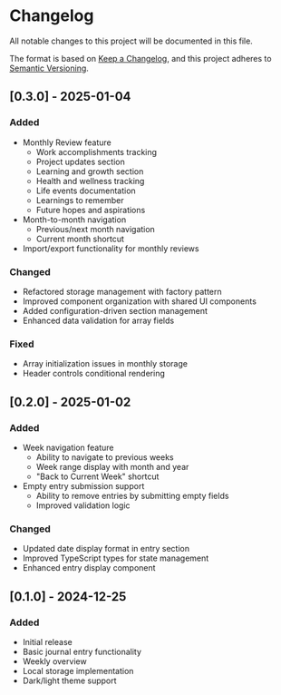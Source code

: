 # Changelog

All notable changes to this project will be documented in this file.

The format is based on [Keep a Changelog](https://keepachangelog.com/en/1.0.0/),
and this project adheres to [Semantic Versioning](https://semver.org/spec/v2.0.0.html).

## [0.3.0] - 2025-01-04

### Added
- Monthly Review feature
  - Work accomplishments tracking
  - Project updates section
  - Learning and growth section
  - Health and wellness tracking
  - Life events documentation
  - Learnings to remember
  - Future hopes and aspirations
- Month-to-month navigation
  - Previous/next month navigation
  - Current month shortcut
- Import/export functionality for monthly reviews

### Changed
- Refactored storage management with factory pattern
- Improved component organization with shared UI components
- Added configuration-driven section management
- Enhanced data validation for array fields

### Fixed
- Array initialization issues in monthly storage
- Header controls conditional rendering

## [0.2.0] - 2025-01-02

### Added
- Week navigation feature
  - Ability to navigate to previous weeks
  - Week range display with month and year
  - "Back to Current Week" shortcut
- Empty entry submission support
  - Ability to remove entries by submitting empty fields
  - Improved validation logic

### Changed
- Updated date display format in entry section
- Improved TypeScript types for state management
- Enhanced entry display component

## [0.1.0] - 2024-12-25

### Added
- Initial release
- Basic journal entry functionality
- Weekly overview
- Local storage implementation
- Dark/light theme support